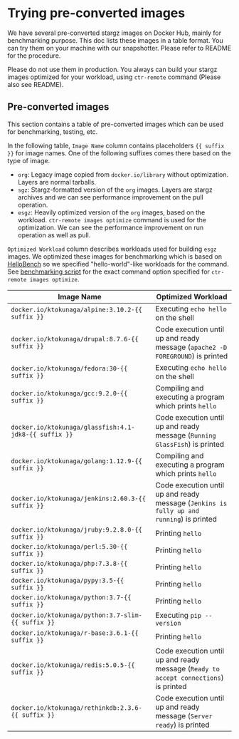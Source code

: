 # Trying pre-converted images

We have several pre-converted stargz images on Docker Hub, mainly for benchmarking purpose. This doc lists these images in a table format. You can try them on your machine with our snapshotter. Please refer to README for the procedure.

Please do not use them in production. You always can build your stargz images optimized for your workload, using `ctr-remote` command (Please also see README).

## Pre-converted images

This section contains a table of pre-converted images which can be used for benchmarking, testing, etc.

In the following table, `Image Name` column contains placeholders `{{ suffix }}` for image names. One of the following suffixes comes there based on the type of image.

- `org`: Legacy image copied from `docker.io/library` without optimization. Layers are normal tarballs.
- `sgz`: Stargz-formatted version of the `org` images. Layers are stargz archives and we can see performance improvement on the pull operation.
- `esgz`: Heavily optimized version of the `org` images, based on the workload. `ctr-remote images optimize` command is used for the optimization. We can see the performance improvement on run operation as well as pull.

`Optimized Workload` column describes workloads used for building `esgz` images. We optimized these images for benchmarking which is based on [HelloBench](https://github.com/Tintri/hello-bench) so we specified "hello-world"-like workloads for the command. See [benchmarking script](/script/benchmark/hello-bench/src/hello.py) for the exact command option specified for `ctr-remote images optimize`. 

|Image Name|Optimized Workload|
---|---
|`docker.io/ktokunaga/alpine:3.10.2-{{ suffix }}`|Executing `echo hello` on the shell|
|`docker.io/ktokunaga/drupal:8.7.6-{{ suffix }}`|Code execution until up and ready message (`apache2 -D FOREGROUND`) is printed|
|`docker.io/ktokunaga/fedora:30-{{ suffix }}`|Executing `echo hello` on the shell|
|`docker.io/ktokunaga/gcc:9.2.0-{{ suffix }}`|Compiling and executing a program which prints `hello`|
|`docker.io/ktokunaga/glassfish:4.1-jdk8-{{ suffix }}`|Code execution until up and ready message (`Running GlassFish`) is printed|
|`docker.io/ktokunaga/golang:1.12.9-{{ suffix }}`|Compiling and executing a program which prints `hello`|
|`docker.io/ktokunaga/jenkins:2.60.3-{{ suffix }}`|Code execution until up and ready message (`Jenkins is fully up and running`) is printed|
|`docker.io/ktokunaga/jruby:9.2.8.0-{{ suffix }}`|Printing `hello`|
|`docker.io/ktokunaga/perl:5.30-{{ suffix }}`|Printing `hello`|
|`docker.io/ktokunaga/php:7.3.8-{{ suffix }}`|Printing `hello`|
|`docker.io/ktokunaga/pypy:3.5-{{ suffix }}`|Printing `hello`|
|`docker.io/ktokunaga/python:3.7-{{ suffix }}`|Printing `hello`|
|`docker.io/ktokunaga/python:3.7-slim-{{ suffix }}`|Executing `pip --version`|
|`docker.io/ktokunaga/r-base:3.6.1-{{ suffix }}`|Printing `hello`|
|`docker.io/ktokunaga/redis:5.0.5-{{ suffix }}`|Code execution until up and ready message (`Ready to accept connections`) is printed|
|`docker.io/ktokunaga/rethinkdb:2.3.6-{{ suffix }}`|Code execution until up and ready message (`Server ready`) is printed|
